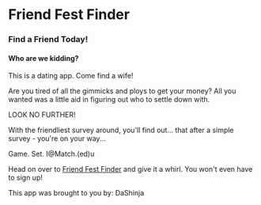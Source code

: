 # Friend Fest Finder
### Find a Friend Today!

#### Who are we kidding?
This is a dating app.
Come find a wife!

Are you tired of all the gimmicks and ploys to get your money?
All you wanted was a little aid in figuring out who to settle down with.

LOOK NO FURTHER!

With the friendliest survey around, you'll find out...
that after a simple survey - you're on your way...

Game.
Set.
I@Match.(ed)u

Head on over to [Friend Fest Finder](https://friendfestfinder.herokuapp.com/) and give it a whirl.
You won't even have to sign up!

This app was brought to you by: DaShinja
